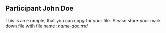 ## Participant John Doe
This is an example, that you can copy for your file. Please store your mark down file with file name: <em>name-doc.md</em>